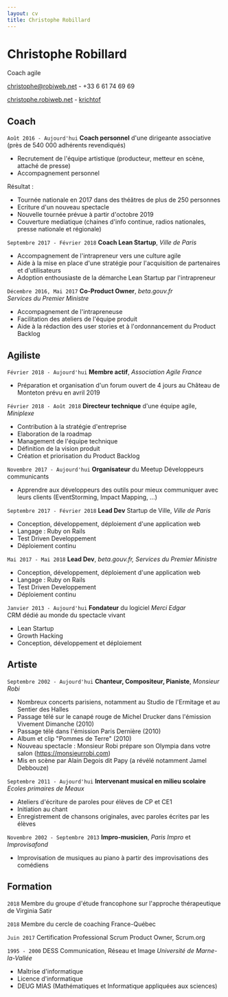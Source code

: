 ```yaml
---
layout: cv
title: Christophe Robillard
---
```

# Christophe Robillard
Coach agile

<a href="mailto:christophe@robiweb.net">christophe@robiweb.net</a> - +33 6 61 74 69 69

<div id="webaddress">
  <a href="https://christophe.robiweb.net"><i class="fas fa-home"></i> christophe.robiweb.net</a> -
  <a href="https://github.com/krichtof"><i class="fab fa-github"></i> krichtof</a>
</div>



## Coach

`Août 2016 - Aujourd'hui`
**Coach personnel** d'une dirigeante associative  
(près de 540 000 adhérents revendiqués)

- Recrutement de l'équipe artistique (producteur, metteur en scène, attaché de presse)
- Accompagnement personnel

Résultat  :

- Tournée nationale en 2017 dans des théâtres de plus de 250 personnes
- Ecriture d'un nouveau spectacle
- Nouvelle tournée prévue à partir d'octobre 2019
- Couverture mediatique (chaines d'info continue, radios nationales, presse nationale et régionale)

`Septembre 2017 - Février 2018`
**Coach Lean Startup**, *Ville de Paris*

- Accompagnement de l'intrapreneur vers une culture agile
- Aide à la mise en place d'une stratégie pour l'acquisition de partenaires et d'utilisateurs
- Adoption enthousiaste de la démarche Lean Startup par l'intrapreneur

`Décembre 2016, Mai 2017`
**Co-Product Owner**, *beta.gouv.fr*  
*Services du Premier Ministre*

- Accompagnement de l'intrapreneuse
- Facilitation des ateliers de l'équipe produit
- Aide à la rédaction des user stories et à l'ordonnancement du Product Backlog

## Agiliste

`Février 2018 - Aujourd'hui`
**Membre actif**, *Association Agile France*

- Préparation et organisation d'un forum ouvert de 4 jours au Château de Monteton prévu en avril 2019

`Février 2018 - Août 2018`
**Directeur technique** d'une équipe agile, *Miniplexe*

- Contribution à la stratégie d'entreprise
- Elaboration de la roadmap
- Management de l'équipe technique
- Définition de la vision produit
- Création et priorisation du Product Backlog


`Novembre 2017 - Aujourd'hui`
**Organisateur** du Meetup Développeurs communicants

- Apprendre aux développeurs des outils pour mieux communiquer avec leurs clients (EventStorming, Impact Mapping, ...)

`Septembre 2017 - Février 2018`
**Lead Dev** Startup de Ville, *Ville de Paris*

- Conception, développement, déploiement d'une application web
- Langage : Ruby on Rails
- Test Driven Developpement
- Déploiement continu

`Mai 2017 - Mai 2018`
**Lead Dev**, *beta.gouv.fr, Services du Premier Ministre*

- Conception, développement, déploiement d'une application web
- Langage : Ruby on Rails
- Test Driven Developpement
- Déploiement continu

`Janvier 2013 - Aujourd'hui`
**Fondateur** du logiciel *Merci Edgar*  
CRM dédié au monde du spectacle vivant

- Lean Startup
- Growth Hacking
- Conception, développement et déploiement

## Artiste

`Septembre 2002 - Aujourd'hui`
**Chanteur, Compositeur, Pianiste**, *Monsieur Robi*

- Nombreux concerts parisiens, notamment au Studio de l'Ermitage et au Sentier des Halles
- Passage télé sur le canapé rouge de Michel Drucker dans l'émission Vivement Dimanche (2010)
- Passage télé dans l'émission Paris Dernière (2010)
- Album et clip "Pommes de Terre" (2010)
- Nouveau spectacle : Monsieur Robi prépare son Olympia dans votre salon (https://monsieurrobi.com)
- Mis en scène par Alain Degois dit Papy (a révélé notamment Jamel Debbouze)

`Septembre 2011 - Aujourd'hui`
**Intervenant musical en milieu scolaire**  
*Ecoles primaires de Meaux*

- Ateliers d'écriture de paroles pour élèves de CP et CE1
- Initiation au chant
- Enregistrement de chansons originales, avec paroles écrites par les élèves

`Novembre 2002 - Septembre 2013`
**Impro-musicien**, *Paris Impro* et *Improvisafond*

- Improvisation de musiques au piano à partir des improvisations des comédiens

## Formation

`2018`
Membre du groupe d'étude francophone sur l'approche thérapeutique de Virginia Satir

`2018`
Membre du cercle de coaching France-Québec

`Juin 2017`
Certification Professional Scrum Product Owner, Scrum.org

`1995 - 2000`
DESS Communication, Réseau et Image
*Université de Marne-la-Vallée*

- Maîtrise d'informatique
- Licence d'informatique
- DEUG MIAS (Mathématiques et Informatique appliquées aux sciences)
